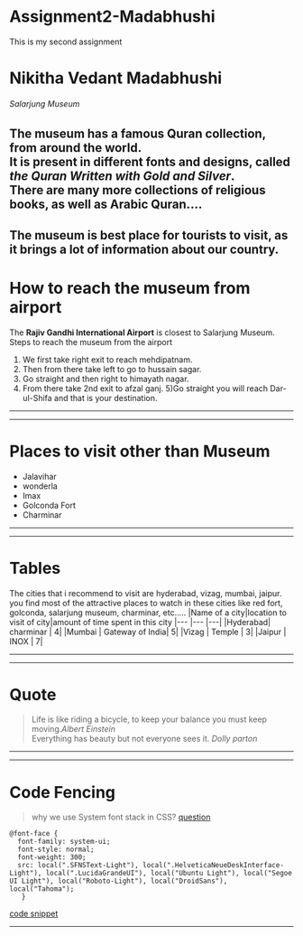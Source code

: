# Assignment2-Madabhushi
This is my second assignment
# Nikitha Vedant Madabhushi
###### Salarjung Museum
The museum has a famous **Quran collection**, from around the world. <br> It is present in different fonts and designs, called ***the Quran Written with Gold and Silver***.<br> There are many more collections of religious books, as well as Arabic Quran....
---
The museum is best place for tourists to visit,
as it brings a lot of information about our country.
---
# How to reach the museum from airport
The **Rajiv Gandhi International Airport** is closest to Salarjung Museum.<br>Steps to reach the museum from the airport
1) We first take right exit to reach mehdipatnam.
2) Then from there take left to go to hussain sagar.
3) Go straight and then right to himayath nagar.
4) From there take 2nd exit to afzal ganj. 
5)Go straight you will reach Dar-ul-Shifa and that is your destination.
---
---
# Places to visit other than Museum
* Jalavihar
* wonderla
* Imax
* Golconda Fort
* Charminar
---
***
# Tables
The cities that i recommend to visit are hyderabad, vizag, mumbai, jaipur. you find most of the attractive places to watch in these cities like red fort, golconda, salarjung museum, charminar, etc..... 
|Name of a city|location to visit of city|amount of time spent in this city
|---      |---              |---|
|Hyderabad| charminar       | 4|
|Mumbai   | Gateway of India| 5|
|Vizag    | Temple          | 3|
|Jaipur   | INOX            | 7|
***
***
# Quote
> Life is like riding a bicycle, to keep your balance you must keep moving.*Albert Einstein*<br>
> Everything has beauty but not everyone sees it. *Dolly parton*
***
***
# Code Fencing
>why we use System font stack in CSS?
[question](https://stackoverflow.com/questions/62848039/what-is-the-system-font-stack)
```
@font-face {
  font-family: system-ui;
  font-style: normal;
  font-weight: 300;
  src: local(".SFNSText-Light"), local(".HelveticaNeueDeskInterface-Light"), local(".LucidaGrandeUI"), local("Ubuntu Light"), local("Segoe UI Light"), local("Roboto-Light"), local("DroidSans"), local("Tahoma");
   }
```
[code snippet](https://css-tricks.com/snippets/css/system-font-stack/)
***
